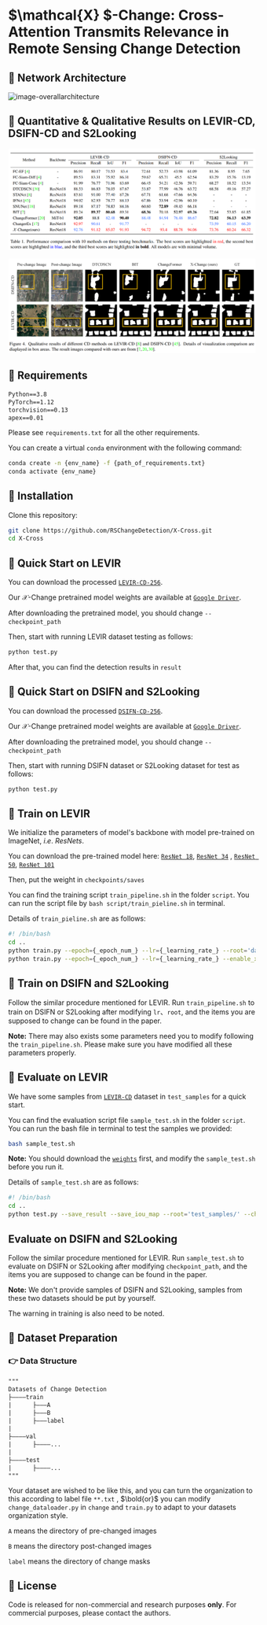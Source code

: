 # $\mathcal{X} $-Change: Cross-Attention Transmits Relevance in Remote Sensing Change Detection

## :speech_balloon: Network Architecture

![image-overallarchitecture](README.assets/change_detection_cvpr2023_01.png)

 ## :speech_balloon: Quantitative & Qualitative Results on LEVIR-CD, DSIFN-CD and S2Looking

![image-QuantitativeResult](Images/image-20221117160727181.png)

![image-QualitativeResult](Images/image-20221117160747218.png)

## :speech_balloon: Requirements

```
Python==3.8
PyTorch==1.12
torchvision==0.13
apex==0.01
```

Please see `requirements.txt` for all the other requirements.

You can create a virtual `conda` environment with the following command:

```bash
conda create -n {env_name} -f {path_of_requirements.txt}
conda activate {env_name}
```

## :speech_balloon: Installation

Clone this repository:

```bash
git clone https://github.com/RSChangeDetection/X-Cross.git
cd X-Cross
```

## :speech_balloon: Quick Start on LEVIR

You can download the processed [`LEVIR-CD-256`](https://www.dropbox.com/sh/lnjxpflvgjijwoj/AAAgWr3xgOjqtTWPVpbLVcfNa?dl=0). 

Our $\mathcal{X}$-Change pretrained model weights are available at  [`Google Driver`](https://drive.google.com/file/d/1tYtNvAz2BUaIPwDBJy2_ylSjY97Ov2z5/view?usp=sharing). 

After downloading the pretrained model, you should change `--checkpoint_path`

Then, start with running LEVIR dataset testing as follows:

```bash
python test.py
```

After that, you can find the detection results in `result`

## :speech_balloon: Quick Start on DSIFN and S2Looking

You can download the processed [`DSIFN-CD-256`](https://www.dropbox.com/sh/i54h8kkpgar1s07/AACK5_jLGS3cP9ocgOMEUJcNa?dl=0). 

Our $\mathcal{X}$-Change pretrained model weights are available at  [`Google Driver`](https://drive.google.com/file/d/1tYtNvAz2BUaIPwDBJy2_ylSjY97Ov2z5/view?usp=sharing).

After downloading the pretrained model, you should change `--checkpoint_path`

Then, start with running DSIFN dataset or S2Looking dataset for test as follows:

```bash
python test.py
```

## :speech_balloon: Train on LEVIR

We initialize the parameters of model's backbone with model pre-trained on ImageNet,  $i.e.$ $ResNets$.

You can download the pre-trained model  here: [`ResNet 18`](https://download.pytorch.org/models/resnet18-f37072fd.pth), [`ResNet 34`](https://download.pytorch.org/models/resnet34-b627a593.pth) , [`ResNet 50`](https://download.pytorch.org/models/resnet50-0676ba61.pth), [`ResNet 101`](https://download.pytorch.org/models/resnet101-63fe2227.pth)

Then, put the weight in `checkpoints/saves`

You can find the training script `train_pipeline.sh` in the folder `script`. You can run the script file by `bash script/train_pieline.sh` in terminal.

Details of `train_pieline.sh` are as follows:

```bash
#! /bin/bash
cd ..
python train.py --epoch={_epoch_num_} --lr={_learning_rate_} --root='data/{_dataset_}/'
python train.py --epoch={_epoch_num_} --lr={_learning_rate_} --enable_x_cross --resume --checkpoint_path='checkpoints/run/**.pth' --root='data/{_dataset_}/'
```

## :speech_balloon: Train on DSIFN and S2Looking

Follow the similar procedure mentioned for LEVIR. Run `train_pipeline.sh`  to train on DSIFN or S2Looking after modifying `lr`、`root`, and the items you are supposed to change can be found in the paper.  

**Note:** There may also exists some parameters need you to modify following the `train_pipeline.sh`. Please make sure you have modified all these parameters properly.

 ## :speech_balloon: Evaluate on LEVIR

We have some samples from [`LEVIR-CD`](https://justchenhao.github.io/LEVIR/) dataset in `test_samples` for a quick start. 

You can find the evaluation script file `sample_test.sh` in the folder `script`. You can run the bash file in terminal to test the samples we provided:

```bash
bash sample_test.sh
```

**Note:** You should download the [`weights`]()  first, and modify the `sample_test.sh` before you run it.

Details of `sample_test.sh` are as follows:

```bash
#! /bin/bash
cd ..
python test.py --save_result --save_iou_map --root='test_samples/' --checkpoint_path='checkpoints/saves/**.pth'
```

## Evaluate on DSIFN and S2Looking

Follow the similar procedure mentioned for LEVIR. Run `sample_test.sh`  to evaluate on DSIFN or S2Looking after modifying `checkpoint_path`, and the items you are supposed to change can be found in the paper.  

**Note:** We don't provide samples of DSIFN and S2Looking, samples from these two datasets should be put by yourself.

The warning in training is also need to be noted.

## :speech_balloon: Dataset Preparation

### :point_right: Data Structure

```
"""
Datasets of Change Detection
├————train
|      ├———A  
|      ├———B
|      ├———label
|
├————val
|      ├————...
|
├————test
|      ├————...
"""
```

Your dataset are wished to be like this, and you can turn the organization to this according to label file  `**.txt` , $\bold{or}$ you can modify `change_dataloader.py` in `change` and `train.py`  to adapt to your datasets organization style.

`A` means the directory of pre-changed images

`B` means the directory post-changed images

`label` means the directory of change masks

## :speech_balloon: License

Code is released for non-commercial and research purposes **only**. For commercial purposes, please contact the authors.
